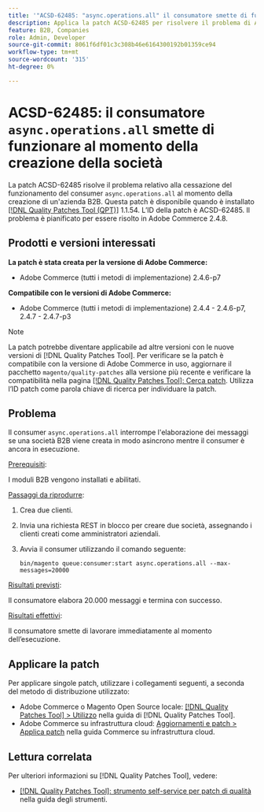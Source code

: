 ```yaml
---
title: '"ACSD-62485: "async.operations.all" il consumatore smette di funzionare durante la creazione dell’azienda"'
description: Applica la patch ACSD-62485 per risolvere il problema di Adobe Commerce, in cui il consumatore "async.operations.all" smette di funzionare durante la creazione di un’azienda B2B.
feature: B2B, Companies
role: Admin, Developer
source-git-commit: 8061f6df01c3c308b46e6164300192b01359ce94
workflow-type: tm+mt
source-wordcount: '315'
ht-degree: 0%

---
```


# ACSD-62485: il consumatore `async.operations.all` smette di funzionare al momento della creazione della società

La patch ACSD-62485 risolve il problema relativo alla cessazione del funzionamento del consumer `async.operations.all` al momento della creazione di un&#39;azienda B2B. Questa patch è disponibile quando è installato [[!DNL Quality Patches Tool (QPT)]](/help/tools/quality-patches-tool/quality-patches-tool-to-self-serve-quality-patches.md) 1.1.54. L’ID della patch è ACSD-62485. Il problema è pianificato per essere risolto in Adobe Commerce 2.4.8.

## Prodotti e versioni interessati

**La patch è stata creata per la versione di Adobe Commerce:**

* Adobe Commerce (tutti i metodi di implementazione) 2.4.6-p7

**Compatibile con le versioni di Adobe Commerce:**

* Adobe Commerce (tutti i metodi di implementazione) 2.4.4 - 2.4.6-p7, 2.4.7 - 2.4.7-p3

>[!NOTE]
>
>La patch potrebbe diventare applicabile ad altre versioni con le nuove versioni di [!DNL Quality Patches Tool]. Per verificare se la patch è compatibile con la versione di Adobe Commerce in uso, aggiornare il pacchetto `magento/quality-patches` alla versione più recente e verificare la compatibilità nella pagina [[!DNL Quality Patches Tool]: Cerca patch](https://experienceleague.adobe.com/tools/commerce-quality-patches/index.html?lang=it). Utilizza l’ID patch come parola chiave di ricerca per individuare la patch.

## Problema

Il consumer `async.operations.all` interrompe l&#39;elaborazione dei messaggi se una società B2B viene creata in modo asincrono mentre il consumer è ancora in esecuzione.

<u>Prerequisiti</u>:

I moduli B2B vengono installati e abilitati.

<u>Passaggi da riprodurre</u>:

1. Crea due clienti.
1. Invia una richiesta REST in blocco per creare due società, assegnando i clienti creati come amministratori aziendali.
1. Avvia il consumer utilizzando il comando seguente:

   ``` bin/magento queue:consumer:start async.operations.all --max-messages=20000 ```

<u>Risultati previsti</u>:

Il consumatore elabora 20.000 messaggi e termina con successo.

<u>Risultati effettivi</u>:

Il consumatore smette di lavorare immediatamente al momento dell’esecuzione.

## Applicare la patch

Per applicare singole patch, utilizzare i collegamenti seguenti, a seconda del metodo di distribuzione utilizzato:

* Adobe Commerce o Magento Open Source locale: [[!DNL Quality Patches Tool] > Utilizzo](/help/tools/quality-patches-tool/usage.md) nella guida di [!DNL Quality Patches Tool].
* Adobe Commerce su infrastruttura cloud: [Aggiornamenti e patch > Applica patch](https://experienceleague.adobe.com/docs/commerce-cloud-service/user-guide/develop/upgrade/apply-patches.html?lang=it) nella guida Commerce su infrastruttura cloud.

## Lettura correlata

Per ulteriori informazioni su [!DNL Quality Patches Tool], vedere:

* [[!DNL Quality Patches Tool]: strumento self-service per patch di qualità](/help/tools/quality-patches-tool/quality-patches-tool-to-self-serve-quality-patches.md) nella guida degli strumenti.
